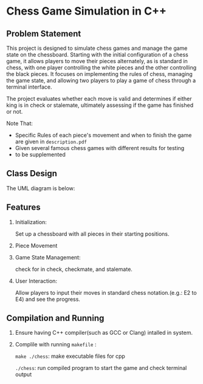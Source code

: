 # Chess Game Simulation in C++

## Problem Statement

This project is designed to simulate chess games and manage the game state on the chessboard. Starting with the initial configuration of a chess game, it allows players to move their pieces alternately, as is standard in chess, with one player controlling the white pieces and the other controlling the black pieces. It focuses on implementing the rules of chess, managing the game state, and allowing two players to play a game of chess through a terminal interface.

The project evaluates whether each move is valid and determines if either king is in check or stalemate, ultimately assessing if the game has finished or not.




Note That:
* Specific Rules of each piece's movement and when to finish the game are given in `description.pdf`
* Given several famous chess games with different results for testing
* to be supplemented


## Class Design

The UML diagram is below:




## Features
1. Initialization: 

    Set up a chessboard with all pieces in their starting positions.

2. Piece Movement

3. Game State Management: 

    check for in check, checkmate, and stalemate.
    
4. User Interaction: 

    Allow players to input their moves in standard chess notation.(e.g.: E2 to E4) and see the progress.


## Compilation and Running

1. Ensure having C++ compiler(such as GCC or Clang) intalled in system.

2. Complile with running `makefile` :
    
    `make ./chess`: make executable files for cpp

    `./chess`: run compiled program to start the game and check terminal output




